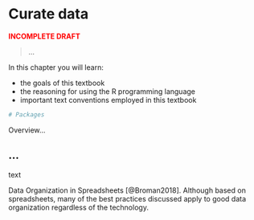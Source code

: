 # Curate data





<p style="font-weight:bold; color:red;">INCOMPLETE DRAFT</p>

> ...


<div class="rmdkey">
<p>In this chapter you will learn:</p>
<ul>
<li>the goals of this textbook</li>
<li>the reasoning for using the R programming language</li>
<li>important text conventions employed in this textbook</li>
</ul>
</div>

<!-- COURSE STRUCTURE

TUTORIALS:

- Primers: 
  - Tidy Your Data: https://rstudio.cloud/learn/primers/4
    - Reshape Data

SWIRL:

- ...

WORKED/ RECIPE:

- ...

PROJECT:

- ...

GOALS:

...

-->




```r
# Packages

```


Overview...

## ...

text 


Data Organization in Spreadsheets [@Broman2018]. Although based on spreadsheets, many of the best practices discussed apply to good data organization regardless of the technology.


